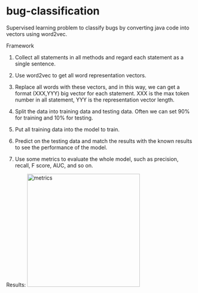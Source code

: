 # bug-classification

Supervised learning problem to classify bugs by converting java code into vectors using word2vec.

Framework

1) Collect all statements in all methods and regard each statement as a single sentence.

2) Use word2vec to get all word representation vectors. 

3) Replace all words with these vectors, and in this way, we can get a format (XXX,YYY) big vector for each statement. XXX is the max token number in all statement, YYY is the representation vector length.

4) Split the data into training data and testing data. Often we can set 90% for training and 10% for testing.

5) Put all training data into the model to train.

6) Predict on the testing data and match the results with the known results to see the performance of the model.

7) Use some metrics to evaluate the whole model, such as precision, recall, F score, AUC, and so on.

Results:
<img width="301" alt="metrics" src="https://user-images.githubusercontent.com/26397102/60028546-80eb0b80-966d-11e9-8852-d99a27ca38d5.png">
